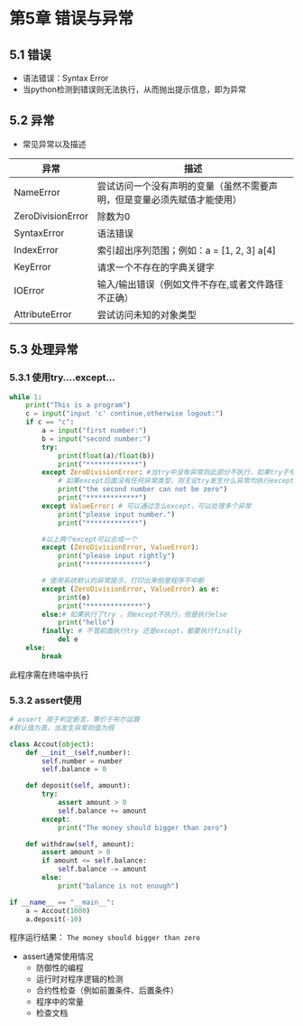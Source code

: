 # 第5章 错误与异常

## 5.1 错误
 - 语法错误：Syntax Error
 - 当python检测到错误则无法执行，从而抛出提示信息，即为异常

## 5.2 异常

- 常见异常以及描述

|异常|描述|
|---|---|
|NameError   |尝试访问一个没有声明的变量（虽然不需要声明，但是变量必须先赋值才能使用）|
|ZeroDivisionError|除数为0|
|SyntaxError|语法错误|
|IndexError|索引超出序列范围；例如：a = [1, 2, 3]   a[4]|
|KeyError|请求一个不存在的字典关键字|
|IOError|输入/输出错误（例如文件不存在,或者文件路径不正确）|
|AttributeError|尝试访问未知的对象类型|   

## 5.3 处理异常


### 5.3.1 使用try....except...

```python
while 1:
    print("This is a program")
    c = input("input 'c' continue,otherwise logout:")
    if c == "c":
        a = input("first number:")
        b = input("second number:")
        try:
            print(float(a)/float(b))
            print("*************")
        except ZeroDivisionError: #当try中没有异常则此部分不执行，如果try子句中有异常，则执行except后面指定的异常类型及其子句
            # 如果except后面没有任何异常类型，则无论try发生什么异常均执行except
            print("the second number can not be zero")
            print("*************")
        except ValueError: # 可以通过怎么except，可以处理多个异常
            print("please input number.")
            print("*************")

        #以上两个except可以合成一个
        except (ZeroDivisionError, ValueError):
            print("please input rightly")
            print("**************")

        # 使用系统默认的异常提示，打印出来但是程序不中断
        except (ZeroDivisionError, ValueError) as e:
            print(e)
            print("**************")
        else:# 如果执行了try ，则except不执行，但是执行else
            print("hello")
        finally: # 不管前面执行try 还是except，都要执行finally
            del e
    else:
        break

```
此程序需在终端中执行


### 5.3.2 assert使用

```python
# assert 用于判定断言，等价于布尔运算
#默认值为真，当发生异常则值为假

class Accout(object):
    def __init__(self,number):
        self.number = number
        self.balance = 0

    def deposit(self, amount):
        try:
            assert amount > 0
            self.balance += amount
        except:
            print("The money should bigger than zero")

    def withdraw(self, amount):
        assert amount > 0
        if amount <= self.balance:
            self.balance -= amount
        else:
            print("balance is not enough")

if __name__ == "__main__":
    a = Accout(1000)
    a.deposit(-10)
```
程序运行结果：
`The money should bigger than zero`

- assert通常使用情况
  - 防御性的编程
  - 运行时对程序逻辑的检测
  - 合约性检查（例如前置条件、后置条件）
  - 程序中的常量
  - 检查文档